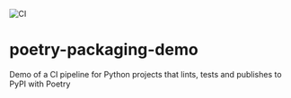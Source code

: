![CI](https://github.com/matteo4diani/poetry-packaging-demo/workflows/ci.yml/badge.svg)

# poetry-packaging-demo
Demo of a CI pipeline for Python projects that lints, tests and publishes to PyPI with Poetry
